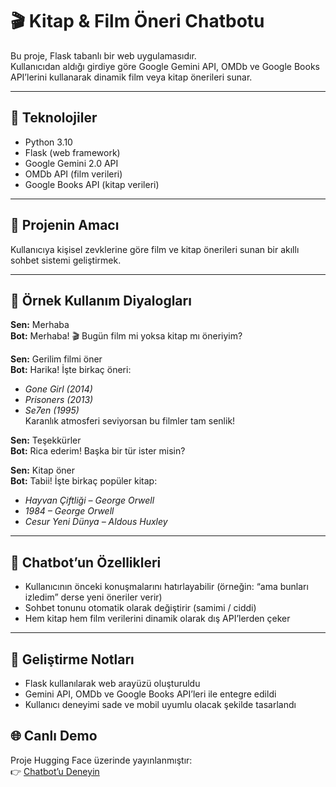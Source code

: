 # 🎬 Kitap & Film Öneri Chatbotu

Bu proje, Flask tabanlı bir web uygulamasıdır.  
Kullanıcıdan aldığı girdiye göre Google Gemini API, OMDb ve Google Books API’lerini kullanarak dinamik film veya kitap önerileri sunar.

---

## 🚀 Teknolojiler
- Python 3.10  
- Flask (web framework)  
- Google Gemini 2.0 API  
- OMDb API (film verileri)  
- Google Books API (kitap verileri)  

---

## 🧠 Projenin Amacı
Kullanıcıya kişisel zevklerine göre film ve kitap önerileri sunan bir akıllı sohbet sistemi geliştirmek.

---

## 💬 Örnek Kullanım Diyalogları

**Sen:** Merhaba  
**Bot:** Merhaba! 🎬 Bugün film mi yoksa kitap mı öneriyim?

**Sen:** Gerilim filmi öner  
**Bot:** Harika! İşte birkaç öneri:  
- *Gone Girl (2014)*  
- *Prisoners (2013)*  
- *Se7en (1995)*  
Karanlık atmosferi seviyorsan bu filmler tam senlik! 

**Sen:** Teşekkürler  
**Bot:** Rica ederim! Başka bir tür ister misin?

**Sen:** Kitap öner  
**Bot:** Tabii! İşte birkaç popüler kitap:  
- *Hayvan Çiftliği – George Orwell*  
- *1984 – George Orwell*  
- *Cesur Yeni Dünya – Aldous Huxley*

---

## 🧠 Chatbot’un Özellikleri
- Kullanıcının önceki konuşmalarını hatırlayabilir (örneğin: “ama bunları izledim” derse yeni öneriler verir)
- Sohbet tonunu otomatik olarak değiştirir (samimi / ciddi)
- Hem kitap hem film verilerini dinamik olarak dış API’lerden çeker

---

## 🧩 Geliştirme Notları
- Flask kullanılarak web arayüzü oluşturuldu  
- Gemini API, OMDb ve Google Books API’leri ile entegre edildi  
- Kullanıcı deneyimi sade ve mobil uyumlu olacak şekilde tasarlandı  

## 🌐 Canlı Demo
Proje Hugging Face üzerinde yayınlanmıştır:  
👉 [Chatbot’u Deneyin](https://huggingface.co/spaces/Berk-0/ChatBot)

